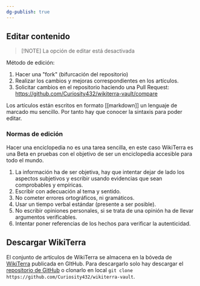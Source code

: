 ```yaml
---
dg-publish: true
---
```


## Editar contenido

> [!NOTE] La opción de editar está desactivada

Método de edición:
1. Hacer una "fork" (bifurcación del repositorio)
2. Realizar los cambios y mejoras correspondientes en los artículos.
3. Solicitar cambios en el repositorio haciendo una Pull Request: https://github.com/Curiosity432/wikiterra-vault/compare

Los artículos están escritos en formato [[markdown]] un lenguaje de marcado mu sencillo. Por tanto hay que conocer la sintaxis para poder editar.

### Normas de edición
Hacer una enciclopedia no es una tarea sencilla, en este caso WikiTerra es una Beta en pruebas con el objetivo de ser un enciclopedia accesible para todo el mundo.
1. La información ha de ser objetiva, hay que intentar dejar de lado los aspectos subjetivos y escribir usando evidencias que sean comprobables y empíricas.
2. Escribir con adecuación al tema y sentido.
3. No cometer errores ortográficos, ni gramáticos.
4. Usar un tiempo verbal estándar (presente a ser posible).
5. No escribir opiniones personales, si se trata de una opinión ha de llevar argumentos verificables.
6. Intentar poner referencias de los hechos para verificar la autenticidad.

## Descargar WikiTerra
El conjunto de artículos de WikiTerra se almacena en la bóveda de [WikiTerra](https://github.com/Curiosity432/wikiterra-vault) publicada en GItHub. Para descargarlo solo hay descargar el [repositorio de GitHub](https://github.com/Curiosity432/wikiterra-vault/archive/refs/heads/main.zip) o clonarlo en local `git clone https://github.com/Curiosity432/wikiterra-vault`.
